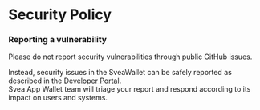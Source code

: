 # Security Policy


### Reporting a vulnerability

Please do not report security vulnerabilities through public GitHub issues.

Instead, security issues in the SveaWallet can be safely reported as described in the [Developer Portal](https://wallet.svea.com/support/#security-vulnerabilities).  
Svea App Wallet team will triage your report and respond according to its impact on users and systems.
